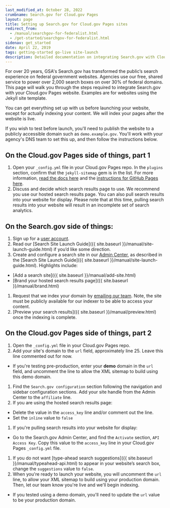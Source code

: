```yaml
---
last_modified_at: October 28, 2022
crumbname: Search.gov for Cloud.gov Pages
layout: page
title: Setting up Search.gov for Cloud.gov Pages sites
redirect_from:
  - /manual/searchgov-for-federalist.html
  - /get-started/searchgov-for-federalist.html
sidenav: get_started
date: April 22, 2019
tags: getting-started go-live site-launch
description: Detailed documentation on integrating Search.gov with Cloud.gov Pages websites.
---
```

For over 20 years, GSA's Search.gov has transformed the public’s search experience on federal government websites. Agencies use our free, shared service to power over 2,000 search boxes on over 30% of federal domains. This page will walk you through the steps required to integrate Search.gov with your Cloud.gov Pages website. Examples are for websites using the Jekyll site template.

You can get everything set up with us before launching your website, except for actually indexing your content. We will index your pages after the website is live.

If you wish to test before launch, you'll need to publish the website to a publicly accessible domain such as `demo.example.gov`. You'll work with your agency's DNS team to set this up, and then follow the instructions below.

## On the Cloud.gov Pages side of things, part 1

1. Open your `_config.yml` file in your Cloud.gov Pages repo. In the `plugins` section, confirm that the `jekyll-sitemap` gem is in the list. For more information, [read the docs here](https://github.com/jekyll/jekyll-sitemap) and the [instructions for GitHub Pages here](https://help.github.com/en/articles/sitemaps-for-github-pages).
2. Discuss and decide which search results page to use. We recommend you use our hosted search results page. You can also pull search results into your website for display. Please note that at this time, pulling search results into your website will result in an incomplete set of search analytics.

## On the Search.gov side of things:

1. Sign up for a [user account](https://search.usa.gov/signup).
2. Read our [Search Site Launch Guide]({{ site.baseurl }}/manual/site-launch-guide.html) if you’d like some direction.
3. Create and configure a search site in our [Admin Center](https://search.usa.gov/sites), as described in the [Search Site Launch Guide]({{ site.baseurl }}/manual/site-launch-guide.html). Highlights include:

* [Add a search site]({{ site.baseurl }}/manual/add-site.html)
* [Brand your hosted search results page]({{ site.baseurl }}/manual/brand.html)

1. Request that we index your domain by [emailing our team](mailto:search@gsa.gov). Note, the site must be publicly available for our indexer to be able to access your content.
2. [Preview your search results]({{ site.baseurl }}/manual/preview.html) once the indexing is complete.

## On the Cloud.gov Pages side of things, part 2

1. Open the `_config.yml` file in your Cloud.gov Pages repo.
2. Add your site's domain to the `url` field, approximately line 25. Leave this line commented out for now.

* If you're testing pre-production, enter your **demo** domain in the `url` field, and uncomment the line to allow the XML sitemap to build using this demo domain.

1. Find the `Search.gov configuration` section following the navigation and sidebar configuration sections. Add your site handle from the Admin Center to the `affiliate` line.
2. If you are using the hosted search results page:

* Delete the value in the `access_key` line and/or comment out the line.
* Set the `inline` value to `false`

1. If you're pulling search results into your website for display:

* Go to the Search.gov Admin Center, and find the `Activate` section, `API Access Key`. Copy this value to the `access_key` line in your Cloud.gov Pages `_config.yml` file.

1. If you do not want [type-ahead search suggestions]({{ site.baseurl }}/manual/typeahead-api.html) to appear in your website’s search box, change the `suggestions` value to `false`.
2. When you're ready to launch your website, you will uncomment  the `url` line, to allow your XML sitemap to build using your production domain. Then, let our team know you're live and we'll begin indexing.

* If you tested using a demo domain, you'll need to update the `url` value to be your production domain.
